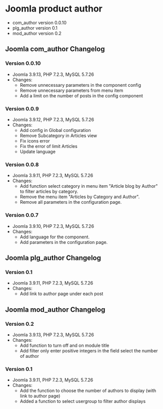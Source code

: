 # Joomla product author
- com_author version 0.0.10
- plg_author version 0.1
- mod_author version 0.2

## Joomla com_author Changelog
### Version 0.0.10
- Joomla 3.9.13, PHP 7.2.3, MySQL 5.7.26
- Changes:
    - Remove unnecessary parameters in the component config
    - Remove unnecessary parameters from menu item
    - Add a limit on the number of posts in the config component

### Version 0.0.9
- Joomla 3.9.12, PHP 7.2.3, MySQL 5.7.26
- Changes:
    - Add config in Global configuration
    - Remove Subcategory in Articles view
    - Fix icons error
    - Fix the error of limit Articles
    - Update language

### Version 0.0.8
- Joomla 3.9.11, PHP 7.2.3, MySQL 5.7.26
- Changes:
    - Add function select category in menu item "Article blog by Author" to filter articles by category.
    - Remove the menu item "Articles by Category and Author".
    - Remove all parameters in the configuration page.

### Version 0.0.7
- Joomla 3.9.10, PHP 7.2.3, MySQL 5.7.26
- Changes:
    - Add language for the component.
    - Add parameters in the configuration page.

## Joomla plg_author Changelog
### Version 0.1
- Joomla 3.9.11, PHP 7.2.3, MySQL 5.7.26
- Changes:
    - Add link to author page under each post

## Joomla mod_author Changelog
### Version 0.2
- Joomla 3.9.13, PHP 7.2.3, MySQL 5.7.26
- Changes:
    - Add function to turn off and on module title
    - Add filter only enter positive integers in the field select the number of author

### Version 0.1
- Joomla 3.9.11, PHP 7.2.3, MySQL 5.7.26
- Changes:
    - Add the function to choose the number of authors to display (with link to author page)
    - Added a function to select usergroup to filter author displays